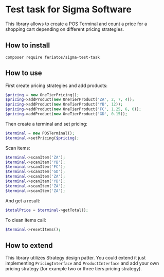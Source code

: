 # Test task for Sigma Software

This library allows to create a POS Terminal and count a price for a shopping cart 
depending on different pricing strategies.

## How to install
```
composer require feriatos/sigma-test-task
```

## How to use

First create pricing strategies and add products:

```PHP
$pricing = new OneTierPricing();
$pricing->addProduct(new OneTierProduct('ZA', 2, 7, 4));
$pricing->addProduct(new OneTierProduct('YB', 12));
$pricing->addProduct(new OneTierProduct('FC', 1.25, 6, 6));
$pricing->addProduct(new OneTierProduct('GD', 0.15));
```

Then create a terminal and set pricing:

```PHP
$terminal = new POSTerminal();
$terminal->setPricing($pricing);
```

Scan items:

```PHP
$terminal->scanItem('ZA');
$terminal->scanItem('YB');
$terminal->scanItem('FC');
$terminal->scanItem('GD');
$terminal->scanItem('ZA');
$terminal->scanItem('YB');
$terminal->scanItem('ZA');
$terminal->scanItem('ZA');
```

And get a result:

```PHP
$totalPrice = $terminal->getTotal();
```

To clean items call:

```PHP
$terminal->resetItems();
```

## How to extend

This library utilizes Strategy design patter. You could extend it just implementing 
`PricingInterface` and `ProductInterface` and add your own pricing strategy (for 
example two or three tiers pricing strategy).